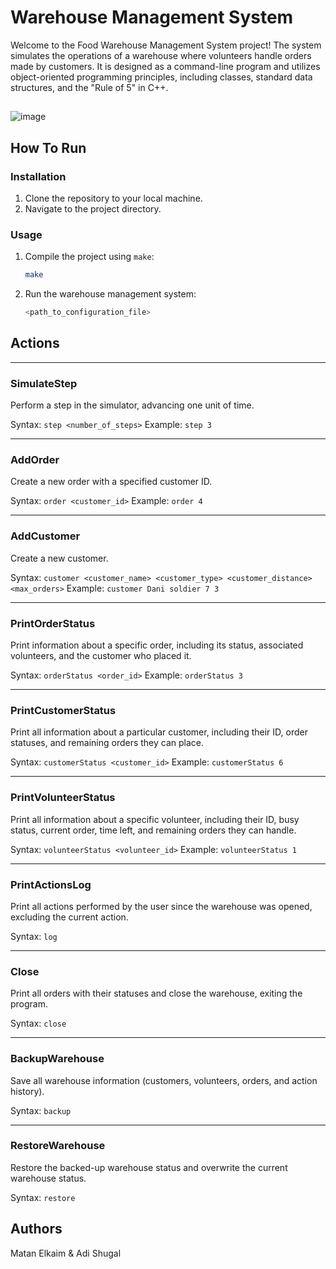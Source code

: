 # Warehouse Management System

Welcome to the Food Warehouse Management System project! The system simulates the operations of a warehouse where volunteers handle orders made by customers. It is designed as a command-line program and utilizes object-oriented programming principles, including classes, standard data structures, and the "Rule of 5" in C++.
## 

![image](https://github.com/miniNemiku/Warehouse-Management/assets/155912382/74f12c68-a0ad-4435-a63e-a8cc39da9a17)

## How To Run

### Installation
1. Clone the repository to your local machine.
2. Navigate to the project directory.

### Usage
1. Compile the project using `make`:
    ```bash
    make
    ```
2. Run the warehouse management system:
    ```bash
    <path_to_configuration_file>
    ```
    

## Actions

---

### SimulateStep
Perform a step in the simulator, advancing one unit of time. 

Syntax: `step <number_of_steps>`
Example: `step 3`

---

### AddOrder
Create a new order with a specified customer ID.

Syntax: `order <customer_id>`
Example: `order 4`

---

### AddCustomer
Create a new customer.

Syntax: `customer <customer_name> <customer_type> <customer_distance> <max_orders>`
Example: `customer Dani soldier 7 3`

---

### PrintOrderStatus
Print information about a specific order, including its status, associated volunteers, and the customer who placed it.

Syntax: `orderStatus <order_id>`
Example: `orderStatus 3`

---

### PrintCustomerStatus
Print all information about a particular customer, including their ID, order statuses, and remaining orders they can place.

Syntax: `customerStatus <customer_id>`
Example: `customerStatus 6`

---

### PrintVolunteerStatus
Print all information about a specific volunteer, including their ID, busy status, current order, time left, and remaining orders they can handle.

Syntax: `volunteerStatus <volunteer_id>`
Example: `volunteerStatus 1`

---

### PrintActionsLog
Print all actions performed by the user since the warehouse was opened, excluding the current action.

Syntax: `log`

---

### Close
Print all orders with their statuses and close the warehouse, exiting the program.

Syntax: `close`

---

### BackupWarehouse
Save all warehouse information (customers, volunteers, orders, and action history).

Syntax: `backup`

---

### RestoreWarehouse
Restore the backed-up warehouse status and overwrite the current warehouse status.

Syntax: `restore`

## Authors
Matan Elkaim & Adi Shugal
